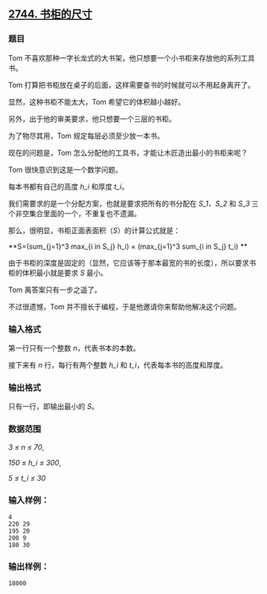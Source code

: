 ## [2744. 书柜的尺寸](https://www.acwing.com/problem/content/2746/)

### 题目

Tom 不喜欢那种一字长龙式的大书架，他只想要一个小书柜来存放他的系列工具书。

Tom 打算把书柜放在桌子的后面，这样需要查书的时候就可以不用起身离开了。

显然，这种书柜不能太大，Tom 希望它的体积越小越好。

另外，出于他的审美要求，他只想要一个三层的书柜。

为了物尽其用，Tom 规定每层必须至少放一本书。

现在的问题是，Tom 怎么分配他的工具书，才能让木匠造出最小的书柜来呢？

Tom 很快意识到这是一个数学问题。

每本书都有自己的高度 *h_i* 和厚度 *t_i*。

我们需要求的是一个分配方案，也就是要求把所有的书分配在 *S_1、S_2* 和 *S_3* 三个非空集合里面的一个，不重复也不遗漏。

那么，很明显，书柜正面表面积（*S*）的计算公式就是：

**S=(sum_{j=1}^3 max_{i in S_j} h_i) × (max_{j=1}^3 sum_{i in S_j} t_i) **

由于书柜的深度是固定的（显然，它应该等于那本最宽的书的长度），所以要求书柜的体积最小就是要求 *S* 最小。

Tom 离答案只有一步之遥了。

不过很遗憾，Tom 并不擅长于编程，于是他邀请你来帮助他解决这个问题。

### 输入格式

第一行只有一个整数 *n*，代表书本的本数。

接下来有 *n* 行，每行有两个整数 *h_i* 和 *t_i*，代表每本书的高度和厚度。

### 输出格式

只有一行，即输出最小的 *S*。

### 数据范围

*3 ≤ n ≤ 70*,

*150 ≤ h_i ≤ 300*,

*5 ≤ t_i ≤ 30*

### 输入样例：

```
4
220 29
195 20
200 9
180 30
```

### 输出样例：

```
18000
```
